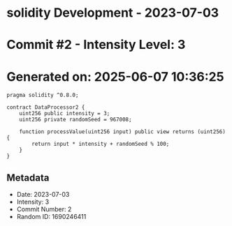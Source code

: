 ﻿# solidity Development - 2023-07-03
# Commit #2 - Intensity Level: 3
# Generated on: 2025-06-07 10:36:25
```solidity
pragma solidity ^0.8.0;

contract DataProcessor2 {
    uint256 public intensity = 3;
    uint256 private randomSeed = 967008;

    function processValue(uint256 input) public view returns (uint256) {
        return input * intensity + randomSeed % 100;
    }
}
```
## Metadata
- Date: 2023-07-03
- Intensity: 3
- Commit Number: 2
- Random ID: 1690246411

